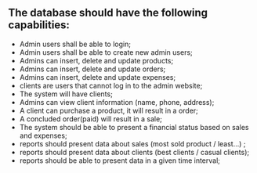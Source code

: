 ## The database should have the following capabilities:

 - Admin users shall be able to login;
 - Admin users shall be able to create new admin users;
 - Admins can insert, delete and update products;
 - Admins can insert, delete and update orders;
 - Admins can insert, delete and update expenses;
 - clients are users that cannot log in to the admin website;
 - The system will have clients;
 - Admins can view client information (name, phone, address);
 - A client can purchase a product, it will result in a order;
 - A concluded order(paid) will result in a sale;
 - The system should be able to present a financial status based on sales and
    expenses;
 - reports should present data about sales (most sold product / least...) ;
 - reports should present data about clients (best clients / casual clients);
 - reports should be able to present data in a given time interval;

